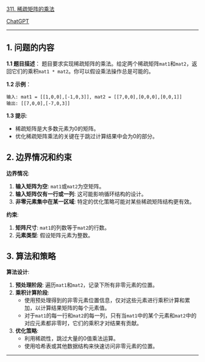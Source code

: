 [311. 稀疏矩阵的乘法](https://leetcode.cn/problems/sparse-matrix-multiplication)

[ChatGPT](https://chat.openai.com/share/1596ff84-d4e8-487a-8ee1-d90b812695cd)

---

## 1. 问题的内容
**1.1 题目描述**：
题目要求实现稀疏矩阵的乘法。给定两个稀疏矩阵`mat1`和`mat2`，返回它们的乘积`mat1 * mat2`。你可以假设乘法操作总是可能的。

**1.2 示例**：
```plaintext
输入: mat1 = [[1,0,0],[-1,0,3]], mat2 = [[7,0,0],[0,0,0],[0,0,1]]
输出: [[7,0,0],[-7,0,3]]
```

**1.3 提示**:
- 稀疏矩阵是大多数元素为0的矩阵。
- 优化稀疏矩阵乘法的关键在于跳过计算结果中会为0的部分。

## 2. 边界情况和约束
**边界情况**:
1. **输入矩阵为空**: `mat1`或`mat2`为空矩阵。
2. **输入矩阵仅有一行或一列**: 这可能影响循环结构的设计。
3. **非零元素集中在某一区域**: 特定的优化策略可能对某些稀疏矩阵结构更有效。

**约束**:
1. **矩阵尺寸**: `mat1`的列数等于`mat2`的行数。
2. **元素类型**: 假设矩阵元素为整数。

## 3. 算法和策略
**算法设计**:
1. **预处理阶段**: 遍历`mat1`和`mat2`，记录下所有非零元素的位置。
2. **乘积计算阶段**:
   - 使用预处理得到的非零元素位置信息，仅对这些元素进行乘积计算和累加，以计算结果矩阵的每个元素值。
   - 对于`mat1`的每一行和`mat2`的每一列，只有当`mat1`中的某个元素和`mat2`中的对应元素都非零时，它们的乘积才对结果有贡献。
3. **优化策略**: 
   - 利用稀疏性，跳过大量的0值乘法运算。
   - 使用哈希表或其他数据结构来快速访问非零元素的位置。

---